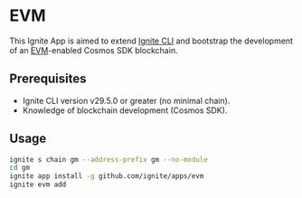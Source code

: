 # EVM

This Ignite App is aimed to extend [Ignite CLI](https://github.com/ignite/cli) and bootstrap the development of an [EVM](https://github.com/cosmos/evm)-enabled Cosmos SDK blockchain.

## Prerequisites

- Ignite CLI version v29.5.0 or greater (no minimal chain).
- Knowledge of blockchain development (Cosmos SDK).

## Usage

```sh
ignite s chain gm --address-prefix gm --no-module
cd gm
ignite app install -g github.com/ignite/apps/evm
ignite evm add
```
